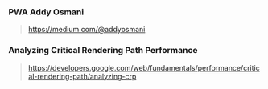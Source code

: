 ### PWA Addy Osmani

> https://medium.com/@addyosmani

### Analyzing Critical Rendering Path Performance

> https://developers.google.com/web/fundamentals/performance/critical-rendering-path/analyzing-crp
